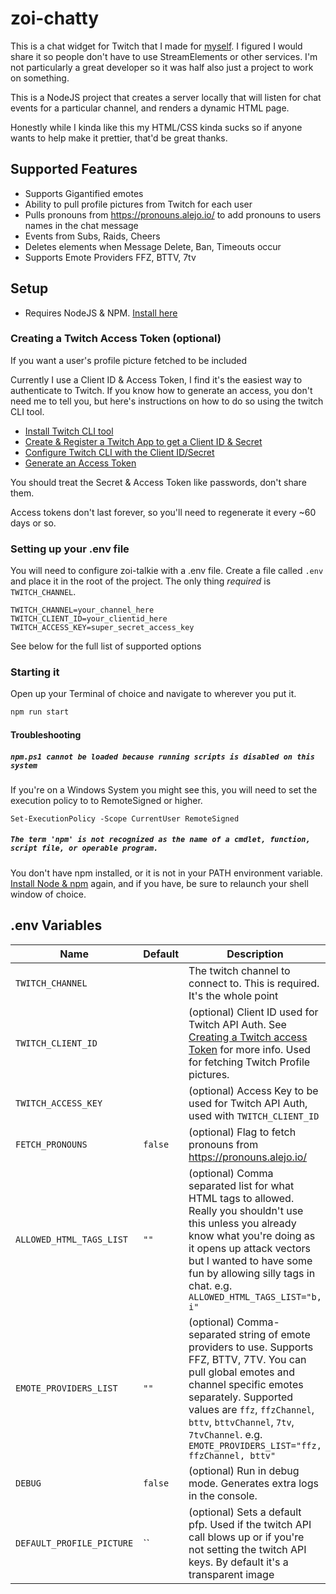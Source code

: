 # zoi-chatty

This is a chat widget for Twitch that I made for [myself](https://twitch.tv/zoiteki).
I figured I would share it so people don't have to use StreamElements or other services.
I'm not particularly a great developer so it was half also just a project to work
on something.

This is a NodeJS project that creates a server locally that will listen for chat
events for a particular channel, and renders a dynamic HTML page.

Honestly while I kinda like this my HTML/CSS kinda sucks so if anyone wants to
help make it prettier, that'd be great thanks.

## Supported Features

- Supports Gigantified emotes
- Ability to pull profile pictures from Twitch for each user
- Pulls pronouns from <https://pronouns.alejo.io/> to add pronouns to users names
in the chat message
- Events from Subs, Raids, Cheers
- Deletes elements when Message Delete, Ban, Timeouts occur
- Supports Emote Providers FFZ, BTTV, 7tv

## Setup

- Requires NodeJS & NPM. [Install here](https://nodejs.org/en/download)

### Creating a Twitch Access Token (optional)

If you want a user's profile picture fetched to be included

Currently I use a Client ID & Access Token, I find it's the easiest way to authenticate
to Twitch. If you know how to generate an access, you don't need me to tell you,
but here's instructions on how to do so using the twitch CLI tool.

- [Install Twitch CLI tool](https://dev.twitch.tv/docs/cli/)
- [Create & Register a Twitch App to get a Client ID & Secret](https://dev.twitch.tv/docs/authentication/register-app/)
- [Configure Twitch CLI with the Client ID/Secret](https://dev.twitch.tv/docs/cli/configure-command/)
- [Generate an Access Token](https://dev.twitch.tv/docs/cli/token-command/)

You should treat the Secret & Access Token like passwords, don't share them.

Access tokens don't last forever, so you'll need to regenerate it every ~60 days or so.

### Setting up your .env file

You will need to configure zoi-talkie with a .env file. Create a file called `.env`
and place it in the root of the project. The only thing *required* is `TWITCH_CHANNEL`.

```env
TWITCH_CHANNEL=your_channel_here
TWITCH_CLIENT_ID=your_clientid_here
TWITCH_ACCESS_KEY=super_secret_access_key
```

See below for the full list of supported options

### Starting it

Open up your Terminal of choice and navigate to wherever you put it.

```sh
npm run start
```

#### Troubleshooting

##### `npm.ps1 cannot be loaded because running scripts is disabled on this system`

If you're on a Windows System you might see this, you will need to set the execution policy to to RemoteSigned or higher.

`Set-ExecutionPolicy -Scope CurrentUser RemoteSigned`

##### `The term 'npm' is not recognized as the name of a cmdlet, function, script file, or operable program.`

You don't have npm installed, or it is not in your PATH environment variable. [Install Node & npm](#setup) again, and if you have, be sure to relaunch your shell window of choice.

## .env Variables

| Name | Default | Description |
| ---  | --- | --- |
| `TWITCH_CHANNEL` |  | The twitch channel to connect to. This is required. It's the whole point |
| `TWITCH_CLIENT_ID` |  | (optional) Client ID used for Twitch API Auth. See [Creating a Twitch access Token](#creating-a-twitch-access-token-optional) for more info. Used for fetching Twitch Profile pictures. |
| `TWITCH_ACCESS_KEY` |  | (optional) Access Key to be used for Twitch API Auth, used with `TWITCH_CLIENT_ID` |
| `FETCH_PRONOUNS` | `false` | (optional) Flag to fetch pronouns from <https://pronouns.alejo.io/> |
| `ALLOWED_HTML_TAGS_LIST` | `""` | (optional) Comma separated list for what HTML tags to allowed. Really you shouldn't use this unless you already know what you're doing as it opens up attack vectors but I wanted to have some fun by allowing silly tags in chat. e.g. `ALLOWED_HTML_TAGS_LIST="b, i"` |
| `EMOTE_PROVIDERS_LIST` | `""` | (optional) Comma-separated string of emote providers to use. Supports FFZ, BTTV, 7TV. You can pull global emotes and channel specific emotes separately. Supported values are `ffz`, `ffzChannel`, `bttv`, `bttvChannel`, `7tv`, `7tvChannel`. e.g. `EMOTE_PROVIDERS_LIST="ffz, ffzChannel, bttv"` |
| `DEBUG` | `false` | (optional) Run in debug mode. Generates extra logs in the console. |
| `DEFAULT_PROFILE_PICTURE` | `` | (optional) Sets a default pfp. Used if the twitch API call blows up or if you're not setting the twitch API keys. By default it's a transparent image |
